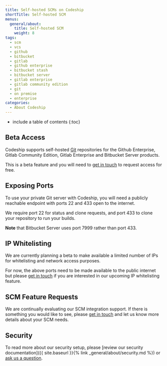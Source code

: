 ```yaml
---
title: Self-hosted SCMs on Codeship
shortTitle: Self-hosted SCM
menus:
  general/about:
    title: Self-hosted SCM
    weight: 8
tags:
  - scm
  - vcs
  - github
  - bitbucket
  - gitlab
  - github enterprise
  - bitbucket stash
  - bitbucket server
  - gitlab enterprise
  - gitlab community edition
  - git
  - on premise
  - enterprise
categories:
  - About Codeship  
---
```


* include a table of contents
{:toc}

## Beta Access

Codeship supports self-hosted [Git](https://git-scm.com) repositories for the Github Enterprise, Gitlab Community Edition, Gitlab Enterprise and Bitbucket Server products.

This is a beta feature and you will need to [get in touch](mailto:solutions@codeship.com) to request access for free.

## Exposing Ports

To use your private Git server with Codeship, you will need a publicly reachable endpoint with ports 22 and 433 open to the internet.

We require port 22 for status and clone requests, and port 433 to clone your repository to run your builds.

**Note** that Bitbucket Server uses port 7999 rather than port 433.

## IP Whitelisting

We are currently planning a beta to make available a limited number of IPs for whitelisting and network access purposes.

For now, the above ports need to be made available to the public internet but please [get in touch](mailto:solutions@codeship.com) if you are interested in our upcoming IP whitelisting feature.

## SCM Feature Requests

We are continually evaluating our SCM integration support. If there is something you would like to see, please [get in touch](mailto:support@codeship.com) and let us know more details about your SCM needs.

## Security

To read more about our security setup, please [review our security documentation]({{ site.baseurl }}{% link _general/about/security.md %}) or [ask us a question](https://helpdesk.codeship.com).
